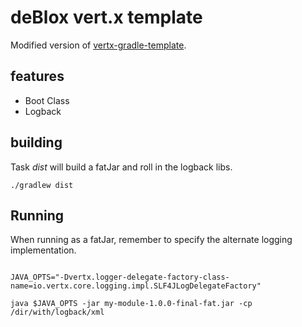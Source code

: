 # deBlox vert.x template

Modified version of [vertx-gradle-template](https://github.com/vert-x/vertx-gradle-template). 

## features

* Boot Class
* Logback

## building

Task *dist* will build a fatJar and roll in the logback libs.

```
./gradlew dist

```

## Running

When running as a fatJar, remember to specify the alternate logging implementation.


```

JAVA_OPTS="-Dvertx.logger-delegate-factory-class-name=io.vertx.core.logging.impl.SLF4JLogDelegateFactory"

java $JAVA_OPTS -jar my-module-1.0.0-final-fat.jar -cp /dir/with/logback/xml

```

